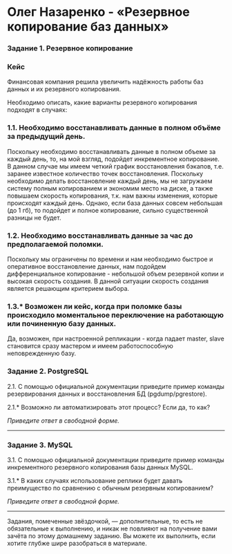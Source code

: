 # Олег Назаренко - «Резервное копирование баз данных» 

### Задание 1. Резервное копирование

### Кейс
Финансовая компания решила увеличить надёжность работы баз данных и их резервного копирования. 

Необходимо описать, какие варианты резервного копирования подходят в случаях: 

### 1.1. Необходимо восстанавливать данные в полном объёме за предыдущий день.

Поскольку необходимо восстанавливать данные в полном объеме за каждый день, то, на мой взгляд, подойдет инкрементное копирование.
В данном случае мы имеем четкий график восстановления бэкапов, т.е. заранее известное количество точек восстановления. Поскольку необходимо делать восстановление каждый день, мы не загружаем систему полным копированием и экономим место на диске, а также повышаем скорость копирования, т.к. нам важны изменения, которые происходят каждый день. Однако, если база данных совсем небольшая (до 1 гб), то подойдет и полное копирование, сильно существенной разницы не будет.


### 1.2. Необходимо восстанавливать данные за час до предполагаемой поломки.

Поскольку мы ограничены по времени и нам необходимо быстрое и оперативное восстановление данных, нам подойдем дифференциальное копирование - небольшой объем резервной копии и высокая скорость создания. В данной ситуации скорость создания является решающим критерием выбора.


### 1.3.* Возможен ли кейс, когда при поломке базы происходило моментальное переключение на работающую или починенную базу данных.
Да, возможен, при настроенной репликации - когда падает master, slave становится сразу мастером и имеем работоспособную неповрежденную базу. 


### Задание 2. PostgreSQL

2.1. С помощью официальной документации приведите пример команды резервирования данных и восстановления БД (pgdump/pgrestore).

2.1.* Возможно ли автоматизировать этот процесс? Если да, то как?

*Приведите ответ в свободной форме.*

---

### Задание 3. MySQL

3.1. С помощью официальной документации приведите пример команды инкрементного резервного копирования базы данных MySQL. 

3.1.* В каких случаях использование реплики будет давать преимущество по сравнению с обычным резервным копированием?

*Приведите ответ в свободной форме.*

---

Задания, помеченные звёздочкой, — дополнительные, то есть не обязательные к выполнению, и никак не повлияют на получение вами зачёта по этому домашнему заданию. Вы можете их выполнить, если хотите глубже шире разобраться в материале.
